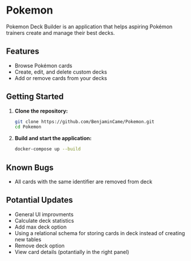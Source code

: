 # Pokemon

Pokemon Deck Builder is an application that helps aspiring Pokémon trainers create and manage their best decks.

## Features

- Browse Pokémon cards
- Create, edit, and delete custom decks
- Add or remove cards from your decks

## Getting Started

1. **Clone the repository:**
   ```zsh
   git clone https://github.com/BenjaminCame/Pokemon.git
   cd Pokemon
   ```

2. **Build and start the application:**
   ```zsh
   docker-compose up --build
   ```

## Known Bugs

- All cards with the same identifier are removed from deck 


## Potantial Updates

- General UI improvments
- Calculate deck statistics
- Add max deck option
- Using a relational schema for storing cards in deck instead of creating new tables
- Remove deck option
- View card details (potantially in the right panel)

